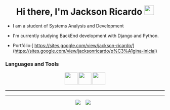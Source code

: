 <h1 align="center"> Hi there, I'm Jackson Ricardo <img src="https://media.giphy.com/media/hvRJCLFzcasrR4ia7z/giphy.gif" width="30px"> </h1>

- I am a student of Systems Analysis and Development
- I'm currently studying BackEnd development with Django and Python.

- Portfólio:[ https://sites.google.com/view/jackson-ricardo/](https://sites.google.com/view/jacksonricardo/p%C3%A1gina-inicial)


<!---
JacksonRicardo/JacksonRicardo is a ✨ special ✨ repository because its `README.md` (this file) appears on your GitHub profile.
You can click the Preview link to take a look at your changes.
--->

### Languages and Tools 
<p align="center">
    <img src="https://cdn.jsdelivr.net/gh/devicons/devicon/icons/python/python-original.svg"  width="40" height="40" />
    <img src="https://cdn.jsdelivr.net/gh/devicons/devicon/icons/django/django-plain.svg"  width="40" height="40" />
    <img src="https://cdn.jsdelivr.net/gh/devicons/devicon/icons/git/git-original.svg" width="40" height="40"/>
   <hr>
</p>

<hr>

<div> 
   <p align="center">
     <a href = "mailto:jackson.r@escolar.ifrn.edu.br"><img src="https://img.shields.io/badge/-Gmail-%23333?style=for-the-badge&logo=gmail&logoColor=red" target="_blank"></a>&nbsp;&nbsp;&nbsp;
    <a href="https://www.linkedin.com/in/jackson-r-1910021b2/" target="_blank"><img src="https://img.shields.io/badge/-LinkedIn-%230077B5?style=for-the-badge&logo=linkedin&logoColor=white" target="_blank"></a></a>&nbsp;&nbsp;&nbsp;
   </p>
</div>


